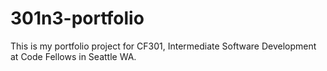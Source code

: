 # 301n3-portfolio

This is my portfolio project for CF301, Intermediate Software Development at Code Fellows in Seattle WA.
